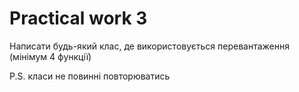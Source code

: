 # Practical work 3

Написати будь-який клас, де використовується перевантаження (мінімум 4 функції)

P.S. класи не повинні повторюватись